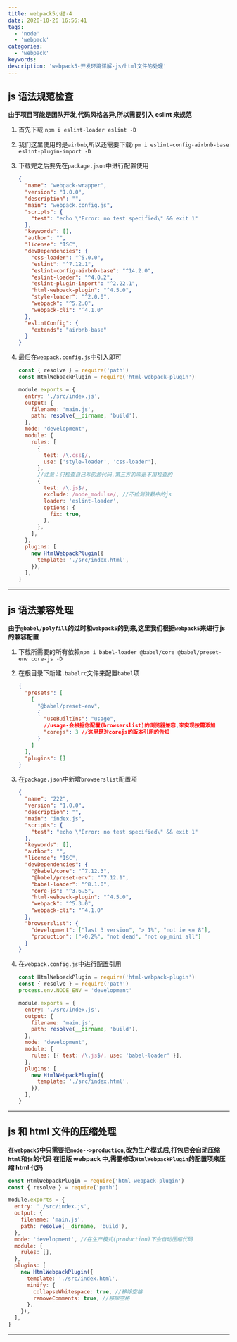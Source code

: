 ```yaml
---
title: webpack5小结-4
date: 2020-10-26 16:56:41
tags:
  - 'node'
  - 'webpack'
categories:
  - 'webpack'
keywords:
description: 'webpack5-开发环境详解-js/html文件的处理'
---
```


## js 语法规范检查

**由于项目可能是团队开发,代码风格各异,所以需要引入 eslint 来规范**

1. 首先下载 `npm i eslint-loader eslint -D`
2. 我们这里使用的是`airbnb`,所以还需要下载`npm i eslint-config-airbnb-base eslint-plugin-import -D`
3. 下载完之后要先在`package.json`中进行配置使用

   ```json
   {
     "name": "webpack-wrapper",
     "version": "1.0.0",
     "description": "",
     "main": "webpack.config.js",
     "scripts": {
       "test": "echo \"Error: no test specified\" && exit 1"
     },
     "keywords": [],
     "author": "",
     "license": "ISC",
     "devDependencies": {
       "css-loader": "^5.0.0",
       "eslint": "^7.12.1",
       "eslint-config-airbnb-base": "^14.2.0",
       "eslint-loader": "^4.0.2",
       "eslint-plugin-import": "^2.22.1",
       "html-webpack-plugin": "^4.5.0",
       "style-loader": "^2.0.0",
       "webpack": "^5.2.0",
       "webpack-cli": "^4.1.0"
     },
     "eslintConfig": {
       "extends": "airbnb-base"
     }
   }
   ```

4. 最后在`webpack.config.js`中引入即可

   ```js
   const { resolve } = require('path')
   const HtmlWebpackPlugin = require('html-webpack-plugin')

   module.exports = {
     entry: './src/index.js',
     output: {
       filename: 'main.js',
       path: resolve(__dirname, 'build'),
     },
     mode: 'development',
     module: {
       rules: [
         {
           test: /\.css$/,
           use: ['style-loader', 'css-loader'],
         },
         //注意：只检查自己写的源代码,第三方的库是不用检查的
         {
           test: /\.js$/,
           exclude: /node_modulse/, //不检测依赖中的js
           loader: 'eslint-loader',
           options: {
             fix: true,
           },
         },
       ],
     },
     plugins: [
       new HtmlWebpackPlugin({
         template: './src/index.html',
       }),
     ],
   }
   ```

---

## js 语法兼容处理

**由于`@babel/polyfill`的过时和`webpack5`的到来,这里我们根据`webpack5`来进行 js 的兼容配置**

1. 下载所需要的所有依赖`npm i babel-loader @babel/core @babel/preset-env core-js -D`
2. 在根目录下新建`.babelrc`文件来配置`babel`项

   ```json
   {
     "presets": [
       [
         "@babel/preset-env",
         {
           "useBuiltIns": "usage",
           //usage-会根据你配置(browserslist)的浏览器兼容,来实现按需添加
           "corejs": 3 //这里是对corejs的版本引用的告知
         }
       ]
     ],
     "plugins": []
   }
   ```

3. 在`package.json`中新增`browserslist`配置项

   ```json
   {
     "name": "222",
     "version": "1.0.0",
     "description": "",
     "main": "index.js",
     "scripts": {
       "test": "echo \"Error: no test specified\" && exit 1"
     },
     "keywords": [],
     "author": "",
     "license": "ISC",
     "devDependencies": {
       "@babel/core": "^7.12.3",
       "@babel/preset-env": "^7.12.1",
       "babel-loader": "^8.1.0",
       "core-js": "^3.6.5",
       "html-webpack-plugin": "^4.5.0",
       "webpack": "^5.3.0",
       "webpack-cli": "^4.1.0"
     },
     "browserslist": {
       "development": ["last 3 version", "> 1%", "not ie <= 8"],
       "production": [">0.2%", "not dead", "not op_mini all"]
     }
   }
   ```

4. 在`webpack.config.js`中进行配置引用

   ```js
   const HtmlWebpackPlugin = require('html-webpack-plugin')
   const { resolve } = require('path')
   process.env.NODE_ENV = 'development'

   module.exports = {
     entry: './src/index.js',
     output: {
       filename: 'main.js',
       path: resolve(__dirname, 'build'),
     },
     mode: 'development',
     module: {
       rules: [{ test: /\.js$/, use: 'babel-loader' }],
     },
     plugins: [
       new HtmlWebpackPlugin({
         template: './src/index.html',
       }),
     ],
   }
   ```

---

## js 和 html 文件的压缩处理

**在`webpack5`中只需要把`mode-->production`,改为生产模式后,打包后会自动压缩`html`和`js`的代码**
**在旧版 webpack 中,需要修改`HtmlWebpackPlugin`的配置项来压缩 html 代码**

```js
const HtmlWebpackPlugin = require('html-webpack-plugin')
const { resolve } = require('path')

module.exports = {
  entry: './src/index.js',
  output: {
    filename: 'main.js',
    path: resolve(__dirname, 'build'),
  },
  mode: 'development', //在生产模式(production)下会自动压缩代码
  module: {
    rules: [],
  },
  plugins: [
    new HtmlWebpackPlugin({
      template: './src/index.html',
      minify: {
        collapseWhitespace: true, //移除空格
        removeComments: true, //移除空格
      },
    }),
  ],
}
```

---
